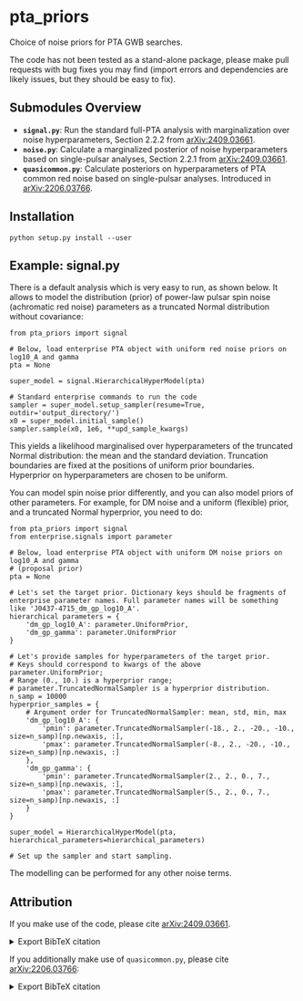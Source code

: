 # pta_priors

Choice of noise priors for PTA GWB searches. 

The code has not been tested as a stand-alone package, please make pull requests with bug fixes you may find (import errors and dependencies are likely issues, but they should be easy to fix).

## Submodules Overview

- **`signal.py`**: Run the standard full-PTA analysis with marginalization over noise hyperparameters, Section 2.2.2 from [arXiv:2409.03661](https://arxiv.org/abs/2409.03661).
- **`noise.py`**: Calculate a marginalized posterior of noise hyperparameters based on single-pulsar analyses, Section 2.2.1 from [arXiv:2409.03661](https://arxiv.org/abs/2409.03661).
- **`quasicommon.py`**: Calculate posteriors on hyperparameters of PTA common red noise based on single-pulsar analyses. Introduced in [arXiv:2206.03766](https://arxiv.org/abs/2206.03766).

## Installation

`python setup.py install --user`

## Example: signal.py

There is a default analysis which is very easy to run, as shown below. It allows to model the distribution (prior) of power-law pulsar spin noise (achromatic red noise) parameters as a truncated Normal distribution without covariance:
```
from pta_priors import signal

# Below, load enterprise PTA object with uniform red noise priors on log10_A and gamma
pta = None

super_model = signal.HierarchicalHyperModel(pta)

# Standard enterprise commands to run the code
sampler = super_model.setup_sampler(resume=True, outdir='output_directory/')
x0 = super_model.initial_sample()
sampler.sample(x0, 1e6, **upd_sample_kwargs)
```
This yields a likelihood marginalised over hyperparameters of the truncated Normal distribution: the mean and the standard deviation. Truncation boundaries are fixed at the positions of uniform prior boundaries. Hyperprior on hyperparameters are chosen to be uniform.

You can model spin noise prior differently, and you can also model priors of other parameters. For example, for DM noise and a uniform (flexible) prior, and a truncated Normal hyperprior, you need to do:
```
from pta_priors import signal
from enterprise.signals import parameter

# Below, load enterprise PTA object with uniform DM noise priors on log10_A and gamma
# (proposal prior)
pta = None

# Let's set the target prior. Dictionary keys should be fragments of enterprise parameter names. Full parameter names will be something like 'J0437-4715_dm_gp_log10_A'.
hierarchical parameters = {
    'dm_gp_log10_A': parameter.UniformPrior,
    'dm_gp_gamma': parameter.UniformPrior
}

# Let's provide samples for hyperparameters of the target prior.
# Keys should correspond to kwargs of the above parameter.UniformPrior;
# Range (0., 10.) is a hyperprior range;
# parameter.TruncatedNormalSampler is a hyperprior distribution.
n_samp = 10000
hyperprior_samples = {
    # Argument order for TruncatedNormalSampler: mean, std, min, max
    'dm_gp_log10_A': {
        'pmin': parameter.TruncatedNormalSampler(-18., 2., -20., -10., size=n_samp)[np.newaxis, :],
        'pmax': parameter.TruncatedNormalSampler(-8., 2., -20., -10., size=n_samp)[np.newaxis, :]
    },
    'dm_gp_gamma': {
        'pmin': parameter.TruncatedNormalSampler(2., 2., 0., 7., size=n_samp)[np.newaxis, :],
        'pmax': parameter.TruncatedNormalSampler(5., 2., 0., 7., size=n_samp)[np.newaxis, :]
    }
} 

super_model = HierarchicalHyperModel(pta, hierarchical_parameters=hierarchical_parameters)

# Set up the sampler and start sampling.
```
The modelling can be performed for any other noise terms. 

## Attribution

If you make use of the code, please cite [arXiv:2409.03661](https://arxiv.org/abs/2409.03661).
<details> 
  <summary>Export BibTeX citation</summary>

> @ARTICLE{GoncharovSardana2024,\
> &nbsp;&nbsp;&nbsp;&nbsp;author = {{Goncharov}, Boris and {Sardana}, Shubhit},\
> &nbsp;&nbsp;&nbsp;&nbsp;title = "{Ensemble noise properties of the European Pulsar Timing Array}",\
> &nbsp;&nbsp;&nbsp;&nbsp;journal = {arXiv e-prints},\
> &nbsp;&nbsp;&nbsp;&nbsp;keywords = {Astrophysics - High Energy Astrophysical Phenomena, Astrophysics - Instrumentation and Methods for Astrophysics},\
> &nbsp;&nbsp;&nbsp;&nbsp;year = 2024,\
> &nbsp;&nbsp;&nbsp;&nbsp;month = sep,\
> &nbsp;&nbsp;&nbsp;&nbsp;eid = {arXiv:2409.03661},\
> &nbsp;&nbsp;&nbsp;&nbsp;pages = {arXiv:2409.03661},\
> &nbsp;&nbsp;&nbsp;&nbsp;doi = {10.48550/arXiv.2409.03661},\
> &nbsp;&nbsp;&nbsp;&nbsp;archivePrefix = {arXiv},\
> &nbsp;&nbsp;&nbsp;&nbsp;eprint = {2409.03661},\
> &nbsp;&nbsp;&nbsp;&nbsp;primaryClass = {astro-ph.HE},\
> &nbsp;&nbsp;&nbsp;&nbsp;adsurl = {[https://ui.adsabs.harvard.edu/abs/2024arXiv240903661G](https://ui.adsabs.harvard.edu/abs/2024arXiv240903661G)},\
> &nbsp;&nbsp;&nbsp;&nbsp;adsnote = {Provided by the SAO/NASA Astrophysics Data System}\
> }
</details>

If you additionally make use of `quasicommon.py`, please cite [arXiv:2206.03766](https://arxiv.org/abs/2206.03766):
<details>
  <summary>Export BibTeX citation</summary>
> @ARTICLE{GoncharovThrane2022,\
> &nbsp;&nbsp;&nbsp;&nbsp;author = {{Goncharov}, Boris and {Thrane}, Eric and {Shannon}, Ryan M. and {Harms}, Jan and {Bhat}, N.~D. Ramesh and {Hobbs}, George and {Kerr}, Matthew and {Manchester}, Richard N. and {Reardon}, Daniel J. and {Russell}, Christopher J. and {Zhu}, Xing-Jiang and {Zic}, Andrew},\
> &nbsp;&nbsp;&nbsp;&nbsp;title = "{Consistency of the Parkes Pulsar Timing Array Signal with a Nanohertz Gravitational-wave Background}",\
> &nbsp;&nbsp;&nbsp;&nbsp;journal = {\apjl},\
> &nbsp;&nbsp;&nbsp;&nbsp;keywords = {Gravitational waves, Millisecond pulsars, Pulsar timing method, Astronomy data analysis, Bayesian statistics, Importance sampling, Supermassive black holes, Gravitational wave astronomy, Hierarchical models, High energy astrophysics, Astronomical methods, 678, 1062, 1305, 1858, 1900, 1892, 1663, 675, 1925, 739, 1043, General Relativity and Quantum Cosmology, Astrophysics - High Energy Astrophysical Phenomena, Astrophysics - Instrumentation and Methods for Astrophysics},\
> &nbsp;&nbsp;&nbsp;&nbsp;year = 2022,\
> &nbsp;&nbsp;&nbsp;&nbsp;month = jun,\
> &nbsp;&nbsp;&nbsp;&nbsp;volume = {932},\
> &nbsp;&nbsp;&nbsp;&nbsp;number = {2},\
> &nbsp;&nbsp;&nbsp;&nbsp;eid = {L22},\
> &nbsp;&nbsp;&nbsp;&nbsp;pages = {L22},\
> &nbsp;&nbsp;&nbsp;&nbsp;doi = {10.3847/2041-8213/ac76bb},\
> &nbsp;&nbsp;&nbsp;&nbsp;archivePrefix = {arXiv},\
> &nbsp;&nbsp;&nbsp;&nbsp;eprint = {2206.03766},\
> &nbsp;&nbsp;&nbsp;&nbsp;primaryClass = {gr-qc},\
> &nbsp;&nbsp;&nbsp;&nbsp;adsurl = {[https://ui.adsabs.harvard.edu/abs/2022ApJ...932L..22G](https://ui.adsabs.harvard.edu/abs/2022ApJ...932L..22G)},\
> &nbsp;&nbsp;&nbsp;&nbsp;adsnote = {Provided by the SAO/NASA Astrophysics Data System}\
> }
</details>
